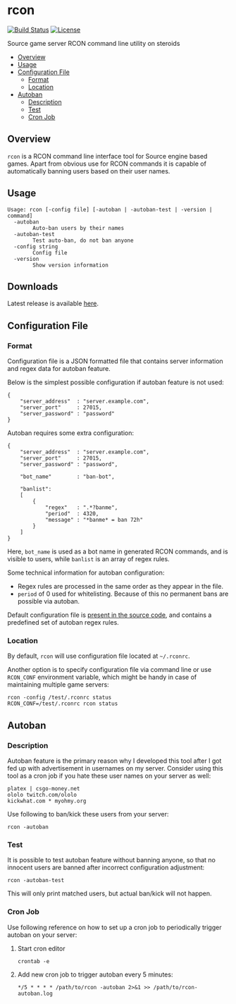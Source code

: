 # rcon

[![Build Status](https://travis-ci.org/dieselburner/rcon.svg)](https://travis-ci.org/dieselburner/rcon)
[![License](https://img.shields.io/github/license/dieselburner/rcon.svg)](https://github.com/dieselburner/rcon/blob/master/LICENSE.md)

Source game server RCON command line utility on steroids

<!-- TOC -->
- [Overview](#overview)
- [Usage](#usage)
- [Configuration File](#configuration-file)
  * [Format](#format)
  * [Location](#location)
- [Autoban](#autoban)
  * [Description](#description)
  * [Test](#test)
  * [Cron Job](#cron-job)

## Overview

`rcon` is a RCON command line interface tool for Source engine based games. Apart from obvious use for RCON commands it is capable of automatically banning users based on their user names.

## Usage

```
Usage: rcon [-config file] [-autoban | -autoban-test | -version | command]
  -autoban
        Auto-ban users by their names
  -autoban-test
        Test auto-ban, do not ban anyone
  -config string
        Config file
  -version
        Show version information
```

## Downloads

Latest release is available [here](https://github.com/dieselburner/rcon/releases/latest).

## Configuration File

### Format

Configuration file is a JSON formatted file that contains server information and regex data for autoban feature.

Below is the simplest possible configuration if autoban feature is not used:

```
{
	"server_address"  : "server.example.com",
	"server_port"     : 27015,
	"server_password" : "password"
}
```

Autoban requires some extra configuration:

```
{
	"server_address"  : "server.example.com",
	"server_port"     : 27015,
	"server_password" : "password",

	"bot_name"        : "ban-bot",

	"banlist":
	[
		{
			"regex"   : ".*?banme",
			"period"  : 4320,
			"message" : "*banme* = ban 72h"
		}
	]
}
```

Here, `bot_name` is used as a bot name in generated RCON commands, and is visible to users, while `banlist` is an array of regex rules.

Some technical information for autoban configuration:

- Regex rules are processed in the same order as they appear in the file.
- `period` of 0 used for whitelisting. Because of this no permanent bans are possible via autoban.

Default configuration file is [present in the source code](https://github.com/dieselburner/rcon/blob/master/.rconrc), and contains a predefined set of autoban regex rules.

### Location

By default, `rcon` will use configuration file located at `~/.rconrc`.

Another option is to specify configuration file via command line or use `RCON_CONF` environment variable, which might be handy in case of maintaining multiple game servers:

```
rcon -config /test/.rconrc status
RCON_CONF=/test/.rconrc rcon status
```

## Autoban

### Description

Autoban feature is the primary reason why I developed this tool after I got fed up with advertisement in usernames on my server. Consider using this tool as a cron job if you hate these user names on your server as well:

```
platex | csgo-money.net
ololo twitch.com/ololo
kickwhat.com * myohmy.org
```

Use following to ban/kick these users from your server:

```
rcon -autoban
```

### Test

It is possible to test autoban feature without banning anyone, so that no innocent users are banned after incorrect configuration adjustment:

```
rcon -autoban-test
```

This will only print matched users, but actual ban/kick will not happen.

### Cron Job

Use following reference on how to set up a cron job to periodically trigger autoban on your server:

1. Start cron editor

    ```
    crontab -e
    ```

2. Add new cron job to trigger autoban every 5 minutes:

    ```
    */5 * * * * /path/to/rcon -autoban 2>&1 >> /path/to/rcon-autoban.log
    ```
